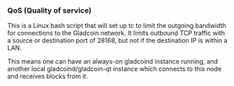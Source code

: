 ### QoS (Quality of service) ###

This is a Linux bash script that will set up tc to limit the outgoing bandwidth for connections to the Gladcoin network. It limits outbound TCP traffic with a source or destination port of 28168, but not if the destination IP is within a LAN.

This means one can have an always-on gladcoind instance running, and another local gladcoind/gladcoin-qt instance which connects to this node and receives blocks from it.
